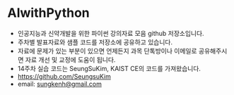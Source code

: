 # AIwithPython
* 인공지능과 신약개발을 위한 파이썬 강의자료 모음 github 저장소입니다.
* 주차별 발표자료와 샘플 코드를 저장소에 공유하고 있습니다.
* 자료에 문제가 있는 부분이 있으면 언제든지 과목 단톡방이나 이메일로 공유해주시면 자료 개선 및 교정에 도움이 됩니다.
* 14주차 실습 코드는 SeungSuKim, KAIST CE의 코드를 가져왔습니다.
* https://github.com/SeungsuKim
* email: sungkenh@gmail.com
